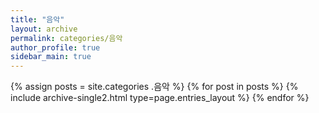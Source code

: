 ```yaml
---
title: "음악"
layout: archive
permalink: categories/음악
author_profile: true
sidebar_main: true
---
```


{% assign posts = site.categories .음악 %}
{% for post in posts %} {% include archive-single2.html type=page.entries_layout %} {% endfor %}